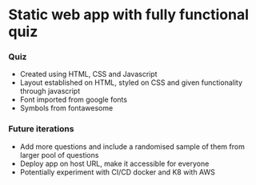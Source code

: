 # Static web app with fully functional quiz

### Quiz
- Created using HTML, CSS and Javascript
- Layout established on HTML, styled on CSS and given functionality through javascript
- Font imported from google fonts
- Symbols from fontawesome

### Future iterations
- Add more questions and include a randomised sample of them from larger pool of questions 
- Deploy app on host URL, make it accessible for everyone
- Potentially experiment with CI/CD docker and K8 with AWS
